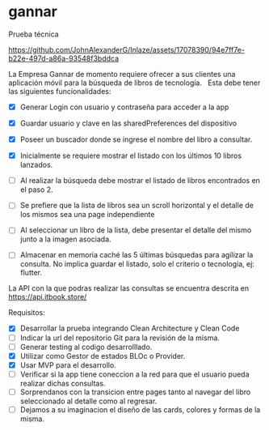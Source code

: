 # gannar

Prueba técnica

https://github.com/JohnAlexanderG/Inlaze/assets/17078390/94e7ff7e-b22e-497d-a86a-93548f3bddca

La Empresa Gannar de momento requiere ofrecer a sus clientes una aplicación móvil para la búsqueda de libros de tecnología.   Esta debe tener las siguientes funcionalidades: 
- [x] Generar Login con usuario y contraseña para acceder a la app
- [x] Guardar usuario y clave en las sharedPreferences del dispositivo
- [x] Poseer un buscador donde se ingrese el nombre del libro a consultar.
- [x] Inicialmente se requiere mostrar el listado con los últimos 10 libros lanzados.
- [ ] Al realizar la búsqueda debe mostrar el listado de libros encontrados en el paso 2.
- [ ] Se prefiere que la lista de libros sea un scroll horizontal y el detalle de los mismos sea una page independiente
- [ ] Al seleccionar un libro de la lista, debe presentar el detalle del mismo junto a la imagen asociada.
- [ ] Almacenar en memoria caché las 5 últimas búsquedas para agilizar la consulta. No implica guardar el listado, solo el criterio o tecnología, ej: flutter.


La API con la que podras realizar las consultas se encuentra descrita en https://api.itbook.store/


Requisitos:

- [x] Desarrollar la prueba integrando Clean Architecture y Clean Code
- [ ] Indicar la url del repositorio Git para la revisión de la misma.
- [ ] Generar testing al codigo desarrolllado.
- [x] Utilizar como Gestor de estados BLOc o Provider.
- [x] Usar MVP para el desarrollo.
- [ ] Verificar si la app tiene coneccion a la red para que el usuario pueda realizar dichas consultas.
- [ ] Sorprendanos con la transicion entre pages tanto al navegar del libro seleccionado al detalle como al regresar.
- [ ] Dejamos a su imaginacion el diseño de las cards, colores y formas de la misma.
